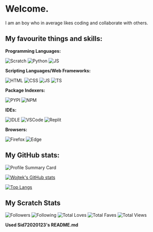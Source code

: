 # Welcome.
I am an boy who in average likes coding and collaborate with others.

## My favourite things and skills:
**Programming Languages:**

![Scratch](https://img.shields.io/badge/Scratch-4D97FF?style=for-the-badge&logo=Scratch&color=black)
![Python](https://img.shields.io/badge/Python-FFD43B?style=for-the-badge&logo=python&color=black)
![JS](https://img.shields.io/badge/JavaScript-323330?style=for-the-badge&logo=javascript&logoColor=F7DF1E&color=black)


**Scripting Languages/Web Frameworks:**

![HTML](https://img.shields.io/badge/HTML5-E34F26?style=for-the-badge&logo=html5&color=black)
![CSS](https://img.shields.io/badge/CSS3-1572B6?style=for-the-badge&logo=css3&color=black)
![JS](https://img.shields.io/badge/JavaScript-323330?style=for-the-badge&logo=javascript&color=black)
![TS](https://img.shields.io/badge/TypeScript-323330?style=for-the-badge&logo=typescript&color=black)

**Package Indexers:**

![PYPI](https://img.shields.io/badge/pypi-3775A9?style=for-the-badge&logo=pypi&color=black)
![NPM](https://img.shields.io/badge/npm-3775A9?style=for-the-badge&logo=npm&color=black)

**IDEs:**

![IDLE](https://img.shields.io/badge/IDLE-000000.svg?&style=for-the-badge&logo=python-idle&logoColor=green&color=black)
![VSCode](https://img.shields.io/badge/VSCode-0078D4?style=for-the-badge&logo=visual%20studio%20code&logoColor=blue&color=black)
![Replit](https://img.shields.io/badge/replit-667881?style=for-the-badge&logo=replit&logoColor=white&color=black)


**Browsers:**

![Firefox](https://img.shields.io/badge/Firefox_Browser-FF7139?style=for-the-badge&logo=Firefox-Browser&color=black)
![Edge](https://img.shields.io/badge/Edge_Browser-FF7139?style=for-the-badge&logo=Edge&color=black)

## My GitHub stats:
![Profile Summary Card](https://github-profile-summary-cards.vercel.app/api/cards/profile-details?username=WojtekCodesToday&theme=github_dark)

[![Wojtek's GitHub stats](https://github-readme-stats.vercel.app/api?username=WojtekCodesToday&show_icons=true&theme=github_dark)](https://github.com/Sid72020123)

[![Top Langs](https://github-readme-stats.vercel.app/api/top-langs/?username=WojtekCodesToday&show_icons=true&theme=github_dark)](https://github.com/Sid72020123)

## My Scratch Stats
![Followers](https://scratch-stats-badge.sid72020123.repl.co/user?username=WojtekGame&data=followers&label=Followers&style=social)
![Following](https://scratch-stats-badge.sid72020123.repl.co/user?username=WojtekGame&data=following&label=Following&style=social)
![Total Loves](https://scratch-stats-badge.sid72020123.repl.co/user?username=WojtekGame&data=loves&label=Total%20Loves&style=social)
![Total Faves](https://scratch-stats-badge.sid72020123.repl.co/user?username=WojtekGame&data=favorites&label=Total%20Faves&style=social)
![Total Views](https://scratch-stats-badge.sid72020123.repl.co/user?username=WojtekGame&data=views&label=Total%20Views&style=social)


__Used Sid72020123's README.md__
